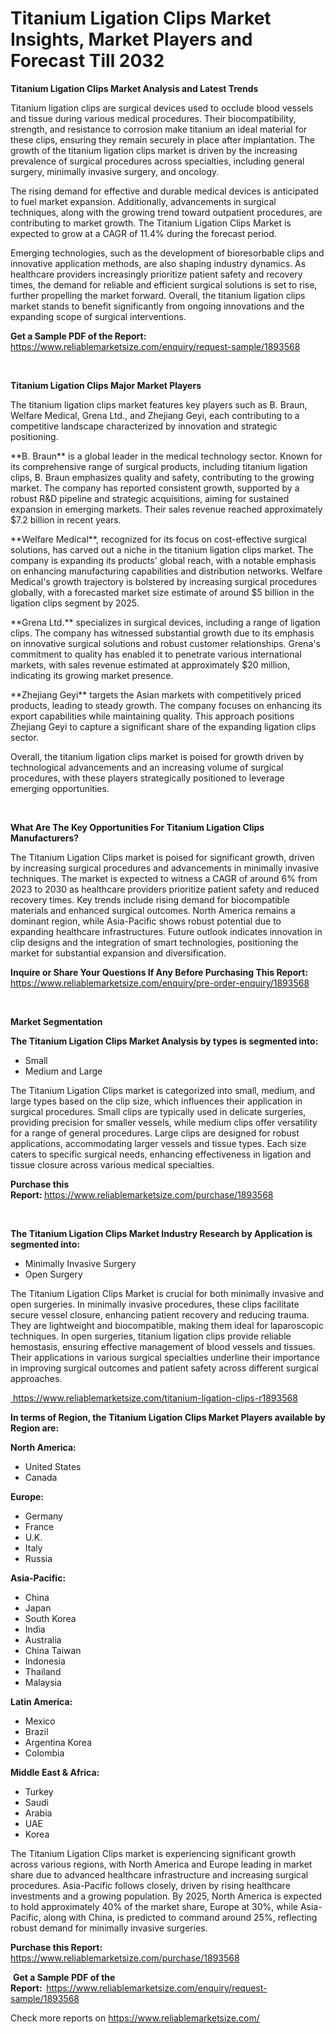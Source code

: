 <p><h1>Titanium Ligation Clips Market Insights, Market Players and Forecast Till 2032</h1></p><p><strong>Titanium Ligation Clips Market Analysis and Latest Trends</strong></p>
<p><p>Titanium ligation clips are surgical devices used to occlude blood vessels and tissue during various medical procedures. Their biocompatibility, strength, and resistance to corrosion make titanium an ideal material for these clips, ensuring they remain securely in place after implantation. The growth of the titanium ligation clips market is driven by the increasing prevalence of surgical procedures across specialties, including general surgery, minimally invasive surgery, and oncology. </p><p>The rising demand for effective and durable medical devices is anticipated to fuel market expansion. Additionally, advancements in surgical techniques, along with the growing trend toward outpatient procedures, are contributing to market growth. The Titanium Ligation Clips Market is expected to grow at a CAGR of 11.4% during the forecast period. </p><p>Emerging technologies, such as the development of bioresorbable clips and innovative application methods, are also shaping industry dynamics. As healthcare providers increasingly prioritize patient safety and recovery times, the demand for reliable and efficient surgical solutions is set to rise, further propelling the market forward. Overall, the titanium ligation clips market stands to benefit significantly from ongoing innovations and the expanding scope of surgical interventions.</p></p>
<p><strong>Get a Sample PDF of the Report:&nbsp;</strong> <a href="https://www.reliablemarketsize.com/enquiry/request-sample/1893568?utm_campaign=2640&utm_medium=2&utm_source=Github&utm_content=ia&utm_term=05032025&utm_id=titanium-ligation-clips">https://www.reliablemarketsize.com/enquiry/request-sample/1893568</a></p>
<p>&nbsp;</p>
<p><strong>Titanium Ligation Clips Major Market Players</strong></p>
<p><p>The titanium ligation clips market features key players such as B. Braun, Welfare Medical, Grena Ltd., and Zhejiang Geyi, each contributing to a competitive landscape characterized by innovation and strategic positioning.</p><p>**B. Braun** is a global leader in the medical technology sector. Known for its comprehensive range of surgical products, including titanium ligation clips, B. Braun emphasizes quality and safety, contributing to the growing market. The company has reported consistent growth, supported by a robust R&D pipeline and strategic acquisitions, aiming for sustained expansion in emerging markets. Their sales revenue reached approximately $7.2 billion in recent years.</p><p>**Welfare Medical**, recognized for its focus on cost-effective surgical solutions, has carved out a niche in the titanium ligation clips market. The company is expanding its products' global reach, with a notable emphasis on enhancing manufacturing capabilities and distribution networks. Welfare Medical's growth trajectory is bolstered by increasing surgical procedures globally, with a forecasted market size estimate of around $5 billion in the ligation clips segment by 2025.</p><p>**Grena Ltd.** specializes in surgical devices, including a range of ligation clips. The company has witnessed substantial growth due to its emphasis on innovative surgical solutions and robust customer relationships. Grena's commitment to quality has enabled it to penetrate various international markets, with sales revenue estimated at approximately $20 million, indicating its growing market presence.</p><p>**Zhejiang Geyi** targets the Asian markets with competitively priced products, leading to steady growth. The company focuses on enhancing its export capabilities while maintaining quality. This approach positions Zhejiang Geyi to capture a significant share of the expanding ligation clips sector.</p><p>Overall, the titanium ligation clips market is poised for growth driven by technological advancements and an increasing volume of surgical procedures, with these players strategically positioned to leverage emerging opportunities.</p></p>
<p>&nbsp;</p>
<p><strong>What Are The Key Opportunities For Titanium Ligation Clips Manufacturers?</strong></p>
<p><p>The Titanium Ligation Clips market is poised for significant growth, driven by increasing surgical procedures and advancements in minimally invasive techniques. The market is expected to witness a CAGR of around 6% from 2023 to 2030 as healthcare providers prioritize patient safety and reduced recovery times. Key trends include rising demand for biocompatible materials and enhanced surgical outcomes. North America remains a dominant region, while Asia-Pacific shows robust potential due to expanding healthcare infrastructures. Future outlook indicates innovation in clip designs and the integration of smart technologies, positioning the market for substantial expansion and diversification.</p></p>
<p><strong>Inquire or Share Your Questions If Any Before Purchasing This Report:</strong> <a href="https://www.reliablemarketsize.com/enquiry/pre-order-enquiry/1893568?utm_campaign=2640&utm_medium=2&utm_source=Github&utm_content=ia&utm_term=05032025&utm_id=titanium-ligation-clips">https://www.reliablemarketsize.com/enquiry/pre-order-enquiry/1893568</a></p>
<p>&nbsp;</p>
<p><strong>Market Segmentation</strong></p>
<p><strong>The Titanium Ligation Clips Market Analysis by types is segmented into:</strong></p>
<p><ul><li>Small</li><li>Medium and Large</li></ul></p>
<p><p>The Titanium Ligation Clips market is categorized into small, medium, and large types based on the clip size, which influences their application in surgical procedures. Small clips are typically used in delicate surgeries, providing precision for smaller vessels, while medium clips offer versatility for a range of general procedures. Large clips are designed for robust applications, accommodating larger vessels and tissue types. Each size caters to specific surgical needs, enhancing effectiveness in ligation and tissue closure across various medical specialties.</p></p>
<p><strong>Purchase this Report:&nbsp;</strong><a href="https://www.reliablemarketsize.com/purchase/1893568?utm_campaign=2640&utm_medium=2&utm_source=Github&utm_content=ia&utm_term=05032025&utm_id=titanium-ligation-clips">https://www.reliablemarketsize.com/purchase/1893568</a></p>
<p>&nbsp;</p>
<p><strong>The Titanium Ligation Clips Market Industry Research by Application is segmented into:</strong></p>
<p><ul><li>Minimally Invasive Surgery</li><li>Open Surgery</li></ul></p>
<p><p>The Titanium Ligation Clips Market is crucial for both minimally invasive and open surgeries. In minimally invasive procedures, these clips facilitate secure vessel closure, enhancing patient recovery and reducing trauma. They are lightweight and biocompatible, making them ideal for laparoscopic techniques. In open surgeries, titanium ligation clips provide reliable hemostasis, ensuring effective management of blood vessels and tissues. Their applications in various surgical specialties underline their importance in improving surgical outcomes and patient safety across different surgical approaches.</p></p>
<p><a href="https://www.reliablemarketsize.com/titanium-ligation-clips-r1893568?utm_campaign=2640&utm_medium=2&utm_source=Github&utm_content=ia&utm_term=05032025&utm_id=titanium-ligation-clips">&nbsp;https://www.reliablemarketsize.com/titanium-ligation-clips-r1893568</a></p>
<p><strong>In terms of Region, the Titanium Ligation Clips Market Players available by Region are:</strong></p>
<p>
    <p> <strong> North America: </strong>
        <ul>
            <li>United States</li>
            <li>Canada</li>
        </ul>
        </p> 
    <p> <strong> Europe: </strong>
        <ul>
            <li>Germany</li>
            <li>France</li>
            <li>U.K.</li>
            <li>Italy</li>
            <li>Russia</li>
        </ul>
        </p> 
    <p> <strong> Asia-Pacific: </strong>
        <ul>
            <li>China</li>
            <li>Japan</li>
            <li>South Korea</li>
            <li>India</li>
            <li>Australia</li>
            <li>China Taiwan</li>
            <li>Indonesia</li>
            <li>Thailand</li>
            <li>Malaysia</li>
        </ul>
        </p> 
    <p> <strong> Latin America: </strong>
        <ul>
            <li>Mexico</li>
            <li>Brazil</li>
            <li>Argentina Korea</li>
            <li>Colombia</li>
        </ul>
        </p> 
    <p> <strong> Middle East & Africa: </strong>
        <ul>
            <li>Turkey</li>
            <li>Saudi</li>
            <li>Arabia</li>
            <li>UAE</li>
            <li>Korea</li>
        </ul>
    </p>
    </p>
<p><p>The Titanium Ligation Clips market is experiencing significant growth across various regions, with North America and Europe leading in market share due to advanced healthcare infrastructure and increasing surgical procedures. Asia-Pacific follows closely, driven by rising healthcare investments and a growing population. By 2025, North America is expected to hold approximately 40% of the market share, Europe at 30%, while Asia-Pacific, along with China, is predicted to command around 25%, reflecting robust demand for minimally invasive surgeries.</p></p>
<p><strong>Purchase this Report: </strong><a href="https://www.reliablemarketsize.com/purchase/1893568?utm_campaign=2640&utm_medium=2&utm_source=Github&utm_content=ia&utm_term=05032025&utm_id=titanium-ligation-clips">https://www.reliablemarketsize.com/purchase/1893568</a></p>
<p>&nbsp;<strong>Get a Sample PDF of the Report:&nbsp;&nbsp;</strong><a href="https://www.reliablemarketsize.com/enquiry/request-sample/1893568?utm_campaign=2640&utm_medium=2&utm_source=Github&utm_content=ia&utm_term=05032025&utm_id=titanium-ligation-clips">https://www.reliablemarketsize.com/enquiry/request-sample/1893568</a></p>
<p><strong></strong></p>
<p>Check more reports on <a href="https://www.reliablemarketsize.com/?utm_campaign=2640&utm_medium=2&utm_source=Github&utm_content=ia&utm_term=05032025&utm_id=titanium-ligation-clips">https://www.reliablemarketsize.com/</a></p>
